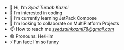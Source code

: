 - 👋 Hi, I’m *Syed Turaab Kazmi*
- 👀 I’m interested in coding
- 🌱 I’m currently learning JetPack Compose
- 💞️ I’m looking to collaborate on MultiPlatform Projects
- 📫 How to reach me *syedzainkazmi78@gmail.com*
- 😄 Pronouns: He/Him
- ⚡ Fun fact: I'm so funny

<!---
kazmi-dev/kazmi-dev is a ✨ special ✨ repository because its `README.md` (this file) appears on your GitHub profile.
You can click the Preview link to take a look at your changes.
--->
